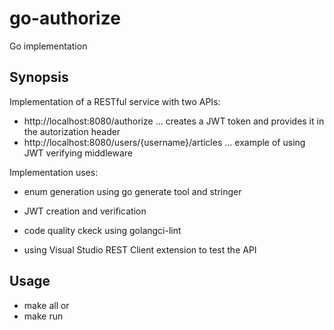 # go-authorize
Go implementation

## Synopsis

Implementation of a RESTful service with two APIs:

- http://localhost:8080/authorize                  ... creates a JWT token and provides
                                                       it in the autorization header
- http://localhost:8080/users/{username}/articles  ... example of using JWT verifying
                                                       middleware

Implementation uses:

- enum generation using go generate tool and stringer
- JWT creation and verification

- code quality ckeck using golangci-lint
- using Visual Studio REST Client extension to test the API

## Usage

- make all
or 
- make run
